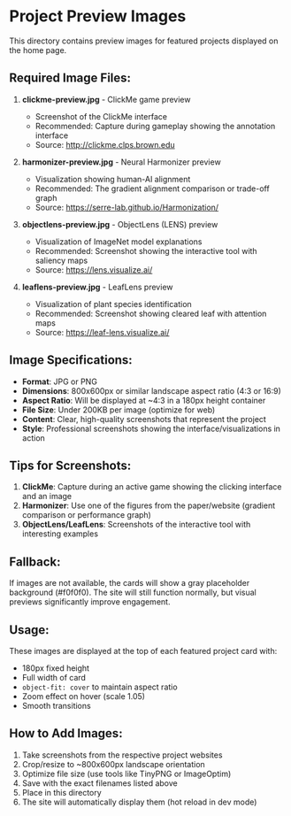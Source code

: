 # Project Preview Images

This directory contains preview images for featured projects displayed on the home page.

## Required Image Files:

1. **clickme-preview.jpg** - ClickMe game preview
   - Screenshot of the ClickMe interface
   - Recommended: Capture during gameplay showing the annotation interface
   - Source: http://clickme.clps.brown.edu

2. **harmonizer-preview.jpg** - Neural Harmonizer preview
   - Visualization showing human-AI alignment
   - Recommended: The gradient alignment comparison or trade-off graph
   - Source: https://serre-lab.github.io/Harmonization/

3. **objectlens-preview.jpg** - ObjectLens (LENS) preview
   - Visualization of ImageNet model explanations
   - Recommended: Screenshot showing the interactive tool with saliency maps
   - Source: https://lens.visualize.ai/

4. **leaflens-preview.jpg** - LeafLens preview
   - Visualization of plant species identification
   - Recommended: Screenshot showing cleared leaf with attention maps
   - Source: https://leaf-lens.visualize.ai/

## Image Specifications:

- **Format**: JPG or PNG
- **Dimensions**: 800x600px or similar landscape aspect ratio (4:3 or 16:9)
- **Aspect Ratio**: Will be displayed at ~4:3 in a 180px height container
- **File Size**: Under 200KB per image (optimize for web)
- **Content**: Clear, high-quality screenshots that represent the project
- **Style**: Professional screenshots showing the interface/visualizations in action

## Tips for Screenshots:

1. **ClickMe**: Capture during an active game showing the clicking interface and an image
2. **Harmonizer**: Use one of the figures from the paper/website (gradient comparison or performance graph)
3. **ObjectLens/LeafLens**: Screenshots of the interactive tool with interesting examples

## Fallback:

If images are not available, the cards will show a gray placeholder background (#f0f0f0). The site will still function normally, but visual previews significantly improve engagement.

## Usage:

These images are displayed at the top of each featured project card with:
- 180px fixed height
- Full width of card
- `object-fit: cover` to maintain aspect ratio
- Zoom effect on hover (scale 1.05)
- Smooth transitions

## How to Add Images:

1. Take screenshots from the respective project websites
2. Crop/resize to ~800x600px landscape orientation
3. Optimize file size (use tools like TinyPNG or ImageOptim)
4. Save with the exact filenames listed above
5. Place in this directory
6. The site will automatically display them (hot reload in dev mode)

